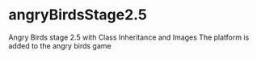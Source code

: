 # angryBirdsStage2.5
Angry Birds stage 2.5 with Class Inheritance and Images
The platform is added to the angry birds game
